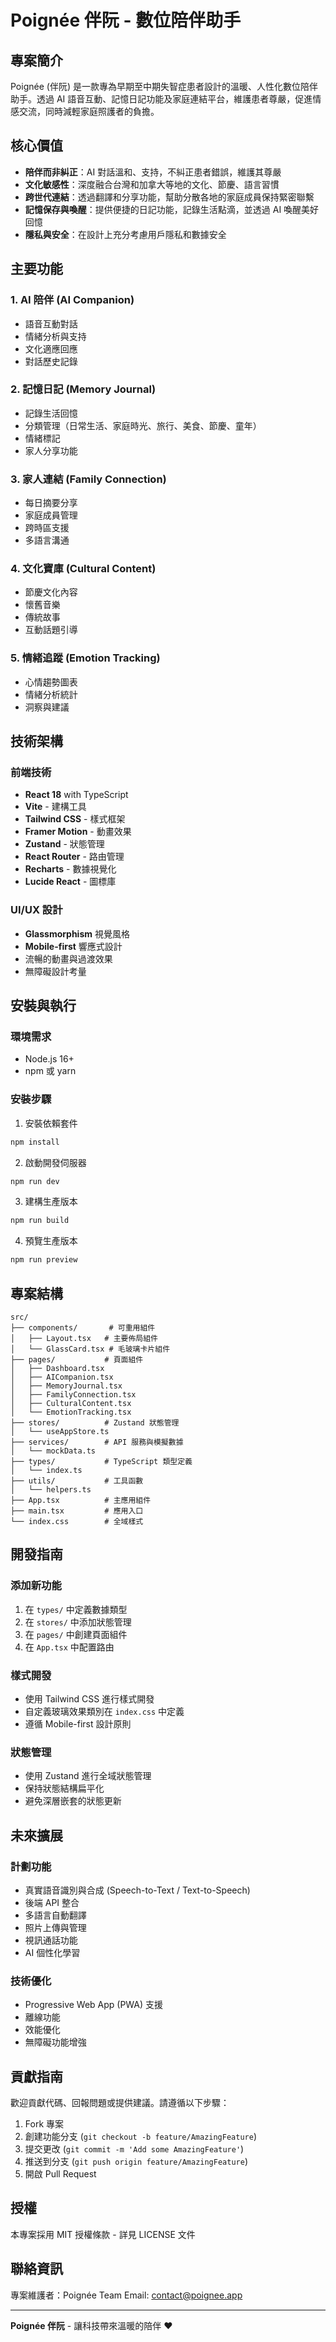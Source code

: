 # Poignée 伴阮 - 數位陪伴助手

## 專案簡介

Poignée (伴阮) 是一款專為早期至中期失智症患者設計的溫暖、人性化數位陪伴助手。透過 AI 語音互動、記憶日記功能及家庭連結平台，維護患者尊嚴，促進情感交流，同時減輕家庭照護者的負擔。

## 核心價值

- **陪伴而非糾正**：AI 對話溫和、支持，不糾正患者錯誤，維護其尊嚴
- **文化敏感性**：深度融合台灣和加拿大等地的文化、節慶、語言習慣
- **跨世代連結**：透過翻譯和分享功能，幫助分散各地的家庭成員保持緊密聯繫
- **記憶保存與喚醒**：提供便捷的日記功能，記錄生活點滴，並透過 AI 喚醒美好回憶
- **隱私與安全**：在設計上充分考慮用戶隱私和數據安全

## 主要功能

### 1. AI 陪伴 (AI Companion)
- 語音互動對話
- 情緒分析與支持
- 文化適應回應
- 對話歷史記錄

### 2. 記憶日記 (Memory Journal)
- 記錄生活回憶
- 分類管理（日常生活、家庭時光、旅行、美食、節慶、童年）
- 情緒標記
- 家人分享功能

### 3. 家人連結 (Family Connection)
- 每日摘要分享
- 家庭成員管理
- 跨時區支援
- 多語言溝通

### 4. 文化寶庫 (Cultural Content)
- 節慶文化內容
- 懷舊音樂
- 傳統故事
- 互動話題引導

### 5. 情緒追蹤 (Emotion Tracking)
- 心情趨勢圖表
- 情緒分析統計
- 洞察與建議

## 技術架構

### 前端技術
- **React 18** with TypeScript
- **Vite** - 建構工具
- **Tailwind CSS** - 樣式框架
- **Framer Motion** - 動畫效果
- **Zustand** - 狀態管理
- **React Router** - 路由管理
- **Recharts** - 數據視覺化
- **Lucide React** - 圖標庫

### UI/UX 設計
- **Glassmorphism** 視覺風格
- **Mobile-first** 響應式設計
- 流暢的動畫與過渡效果
- 無障礙設計考量

## 安裝與執行

### 環境需求
- Node.js 16+
- npm 或 yarn

### 安裝步驟

1. 安裝依賴套件
```bash
npm install
```

2. 啟動開發伺服器
```bash
npm run dev
```

3. 建構生產版本
```bash
npm run build
```

4. 預覽生產版本
```bash
npm run preview
```

## 專案結構

```
src/
├── components/       # 可重用組件
│   ├── Layout.tsx   # 主要佈局組件
│   └── GlassCard.tsx # 毛玻璃卡片組件
├── pages/           # 頁面組件
│   ├── Dashboard.tsx
│   ├── AICompanion.tsx
│   ├── MemoryJournal.tsx
│   ├── FamilyConnection.tsx
│   ├── CulturalContent.tsx
│   └── EmotionTracking.tsx
├── stores/          # Zustand 狀態管理
│   └── useAppStore.ts
├── services/        # API 服務與模擬數據
│   └── mockData.ts
├── types/           # TypeScript 類型定義
│   └── index.ts
├── utils/           # 工具函數
│   └── helpers.ts
├── App.tsx          # 主應用組件
├── main.tsx         # 應用入口
└── index.css        # 全域樣式
```

## 開發指南

### 添加新功能
1. 在 `types/` 中定義數據類型
2. 在 `stores/` 中添加狀態管理
3. 在 `pages/` 中創建頁面組件
4. 在 `App.tsx` 中配置路由

### 樣式開發
- 使用 Tailwind CSS 進行樣式開發
- 自定義玻璃效果類別在 `index.css` 中定義
- 遵循 Mobile-first 設計原則

### 狀態管理
- 使用 Zustand 進行全域狀態管理
- 保持狀態結構扁平化
- 避免深層嵌套的狀態更新

## 未來擴展

### 計劃功能
- 真實語音識別與合成 (Speech-to-Text / Text-to-Speech)
- 後端 API 整合
- 多語言自動翻譯
- 照片上傳與管理
- 視訊通話功能
- AI 個性化學習

### 技術優化
- Progressive Web App (PWA) 支援
- 離線功能
- 效能優化
- 無障礙功能增強

## 貢獻指南

歡迎貢獻代碼、回報問題或提供建議。請遵循以下步驟：

1. Fork 專案
2. 創建功能分支 (`git checkout -b feature/AmazingFeature`)
3. 提交更改 (`git commit -m 'Add some AmazingFeature'`)
4. 推送到分支 (`git push origin feature/AmazingFeature`)
5. 開啟 Pull Request

## 授權

本專案採用 MIT 授權條款 - 詳見 LICENSE 文件

## 聯絡資訊

專案維護者：Poignée Team
Email: contact@poignee.app

---

**Poignée 伴阮** - 讓科技帶來溫暖的陪伴 ❤️